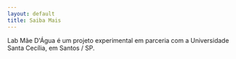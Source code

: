 ```yaml
---
layout: default
title: Saiba Mais
---
```


Lab Mãe D'Água é um projeto experimental em parceria com a Universidade Santa Cecília, em Santos / SP.
